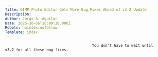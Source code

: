 ```yaml
---
Title: GIMP Photo Editor Gets More Bug Fixes Ahead of v3.2 Update
Description: 
Author: Jorge A. Aguilar
Date: 2025-10-06T18:09:26.000Z
Robots: noindex,nofollow
Template: index
---
```


                                            You don't have to wait until v3.2 for all these bug fixes.
                                        